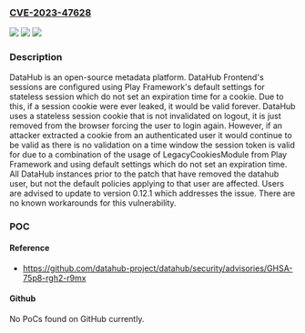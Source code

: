 ### [CVE-2023-47628](https://cve.mitre.org/cgi-bin/cvename.cgi?name=CVE-2023-47628)
![](https://img.shields.io/static/v1?label=Product&message=datahub&color=blue)
![](https://img.shields.io/static/v1?label=Version&message=%3C%200.12.1%20&color=brightgreen)
![](https://img.shields.io/static/v1?label=Vulnerability&message=CWE-613%3A%20Insufficient%20Session%20Expiration&color=brightgreen)

### Description

DataHub is an open-source metadata platform. DataHub Frontend's sessions are configured using Play Framework's default settings for stateless session which do not set an expiration time for a cookie. Due to this, if a session cookie were ever leaked, it would be valid forever. DataHub uses a stateless session cookie that is not invalidated on logout, it is just removed from the browser forcing the user to login again. However, if an attacker extracted a cookie from an authenticated user it would continue to be valid as there is no validation on a time window the session token is valid for due to a combination of the usage of LegacyCookiesModule from Play Framework and using default settings which do not set an expiration time. All DataHub instances prior to the patch that have removed the datahub user, but not the default policies applying to that user are affected. Users are advised to update to version 0.12.1 which addresses the issue. There are no known workarounds for this vulnerability.

### POC

#### Reference
- https://github.com/datahub-project/datahub/security/advisories/GHSA-75p8-rgh2-r9mx

#### Github
No PoCs found on GitHub currently.

